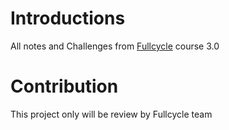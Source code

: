 # Introductions

All notes and Challenges from <a href="https://fullcycle.com.br">Fullcycle</a> course 3.0


# Contribution

This project only will be review by Fullcycle team